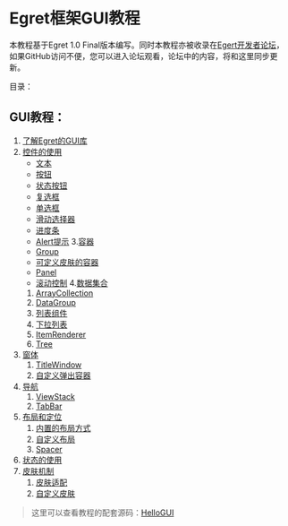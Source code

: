 Egret框架GUI教程
===============

本教程基于Egret 1.0 Final版本编写。同时本教程亦被收录在[Egert开发者论坛](http://bbs.egret-labs.org/thread-260-1-1.html)，如果GitHub访问不便，您可以进入论坛观看，论坛中的内容，将和这里同步更新。

目录：

GUI教程：
----------------------------

1. [了解Egret的GUI库](https://github.com/NeoGuo/html5-documents/blob/master/egret-gui/1-intro.md)
2. [控件的使用](#)
	* [文本](#)
	* [按钮](#)
	* [状态按钮](#)
	* [复选框](#)
	* [单选框](#)
	* [滑动选择器](#)
	* [进度条](#)
	* [Alert提示](#)
3.[容器](#)
	* [Group](#)
	* [可定义皮肤的容器](#)
	* [Panel](#)
	* [滚动控制](#)
4.[数据集合](#)
	1. [ArrayCollection](#)
	2. [DataGroup](#)
	3. [列表组件](#)
	4. [下拉列表](#)
	5. [ItemRenderer](#)
	6. [Tree](#)
5. [窗体](#)
	1. [TitleWindow](#)
	2. [自定义弹出容器](#)
6. [导航](#)
	1. [ViewStack](#)
	2. [TabBar](#)
7. [布局和定位](#)
	1. [内置的布局方式](#)
	2. [自定义布局](#)
	3. [Spacer](#)
8. [状态的使用](#)
9. [皮肤机制](#)
	1. [皮肤适配](#)
	2. [自定义皮肤](#)

> 这里可以查看教程的配套源码：[HelloGUI](https://github.com/NeoGuo/html5-documents/tree/master/egret-gui/demo/HelloGUI/src)
